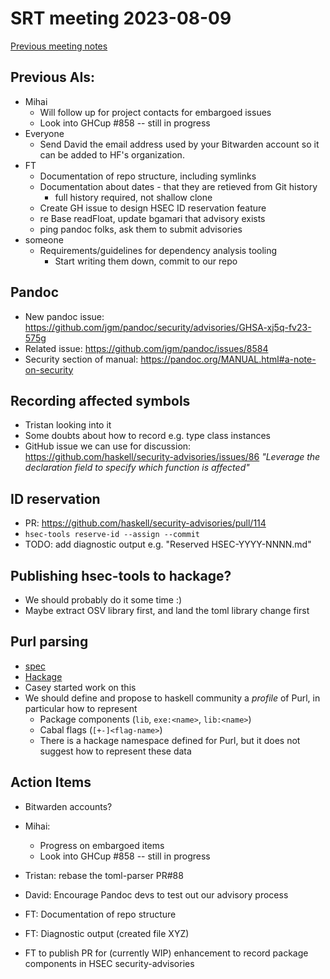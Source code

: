 # SRT meeting 2023-08-09

[Previous meeting notes](https://github.com/haskell/security-advisories/blob/main/meeting-notes/2023-07-26.md)

## Previous AIs:

 - Mihai
     - Will follow up for project contacts for embargoed issues
     - Look into GHCup #858 -- still in progress
 - Everyone
     - Send David the email address used by your Bitwarden account
       so it can be added to HF's organization.
 - FT
     - Documentation of repo structure, including symlinks
     - Documentation about dates - that they are retieved from Git history
         - full history required, not shallow clone
     - Create GH issue to design HSEC ID reservation feature
     - re Base readFloat, update bgamari that advisory exists
     - ping pandoc folks, ask them to submit advisories
 - someone
     - Requirements/guidelines for dependency analysis tooling
         - Start writing them down, commit to our repo

## Pandoc 

- New pandoc issue: https://github.com/jgm/pandoc/security/advisories/GHSA-xj5q-fv23-575g
- Related issue: https://github.com/jgm/pandoc/issues/8584
- Security section of manual: https://pandoc.org/MANUAL.html#a-note-on-security


## Recording affected symbols

- Tristan looking into it
- Some doubts about how to record e.g. type class instances
- GitHub issue we can use for discussion: https://github.com/haskell/security-advisories/issues/86 *"Leverage the declaration field to specify which function is affected"*


## ID reservation

- PR: https://github.com/haskell/security-advisories/pull/114
- `hsec-tools reserve-id --assign --commit`
- TODO: add diagnostic output e.g. "Reserved HSEC-YYYY-NNNN.md"


## Publishing hsec-tools to hackage?

- We should probably do it some time :)
- Maybe extract OSV library first, and land the toml library change first

## Purl parsing

- [spec](https://github.com/package-url/purl-spec)
- [Hackage](https://github.com/package-url/purl-spec/blob/master/PURL-TYPES.rst#hackage)
- Casey started work on this
- We should define and propose to haskell community a *profile* of Purl, in particular how to represent
    - Package components (`lib`, `exe:<name>`, `lib:<name>`)
    - Cabal flags (`[+-]<flag-name>`)
    - There is a hackage namespace defined for Purl, but it does not suggest how to represent these data

    
## Action Items
 - Bitwarden accounts?
 - Mihai: 
   - Progress on embargoed items
   - Look into GHCup #858 -- still in progress
 - Tristan: rebase the toml-parser PR#88

 - David: Encourage Pandoc devs to test out our advisory process
 - FT: Documentation of repo structure
 - FT: Diagnostic output (created file XYZ)
 - FT to publish PR for (currently WIP) enhancement to record package components in HSEC security-advisories
